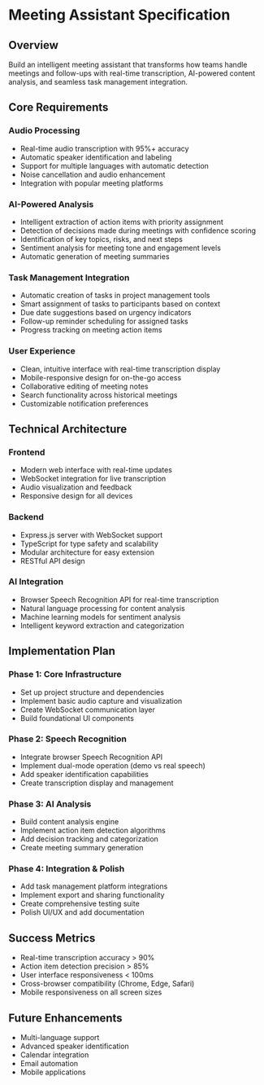 # Meeting Assistant Specification

## Overview
Build an intelligent meeting assistant that transforms how teams handle meetings and follow-ups with real-time transcription, AI-powered content analysis, and seamless task management integration.

## Core Requirements

### Audio Processing
- Real-time audio transcription with 95%+ accuracy
- Automatic speaker identification and labeling
- Support for multiple languages with automatic detection
- Noise cancellation and audio enhancement
- Integration with popular meeting platforms

### AI-Powered Analysis
- Intelligent extraction of action items with priority assignment
- Detection of decisions made during meetings with confidence scoring
- Identification of key topics, risks, and next steps
- Sentiment analysis for meeting tone and engagement levels
- Automatic generation of meeting summaries

### Task Management Integration
- Automatic creation of tasks in project management tools
- Smart assignment of tasks to participants based on context
- Due date suggestions based on urgency indicators
- Follow-up reminder scheduling for assigned tasks
- Progress tracking on meeting action items

### User Experience
- Clean, intuitive interface with real-time transcription display
- Mobile-responsive design for on-the-go access
- Collaborative editing of meeting notes
- Search functionality across historical meetings
- Customizable notification preferences

## Technical Architecture

### Frontend
- Modern web interface with real-time updates
- WebSocket integration for live transcription
- Audio visualization and feedback
- Responsive design for all devices

### Backend
- Express.js server with WebSocket support
- TypeScript for type safety and scalability
- Modular architecture for easy extension
- RESTful API design

### AI Integration
- Browser Speech Recognition API for real-time transcription
- Natural language processing for content analysis
- Machine learning models for sentiment analysis
- Intelligent keyword extraction and categorization

## Implementation Plan

### Phase 1: Core Infrastructure
- Set up project structure and dependencies
- Implement basic audio capture and visualization
- Create WebSocket communication layer
- Build foundational UI components

### Phase 2: Speech Recognition
- Integrate browser Speech Recognition API
- Implement dual-mode operation (demo vs real speech)
- Add speaker identification capabilities
- Create transcription display and management

### Phase 3: AI Analysis
- Build content analysis engine
- Implement action item detection algorithms
- Add decision tracking and categorization
- Create meeting summary generation

### Phase 4: Integration & Polish
- Add task management platform integrations
- Implement export and sharing functionality
- Create comprehensive testing suite
- Polish UI/UX and add documentation

## Success Metrics
- Real-time transcription accuracy > 90%
- Action item detection precision > 85%
- User interface responsiveness < 100ms
- Cross-browser compatibility (Chrome, Edge, Safari)
- Mobile responsiveness on all screen sizes

## Future Enhancements
- Multi-language support
- Advanced speaker identification
- Calendar integration
- Email automation
- Mobile applications